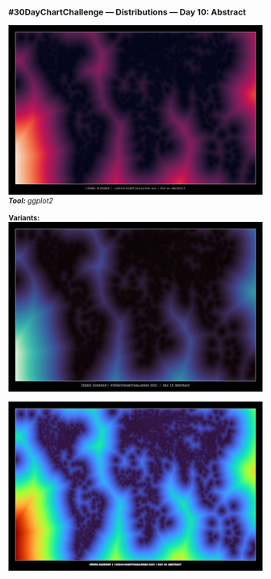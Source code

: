 ### #30DayChartChallenge — Distributions — Day 10: Abstract
![](https://raw.githubusercontent.com/Z3tt/30DayChartChallenge/main/10_abstract/10_abstract_rocket.png)<br>***Tool:*** *ggplot2*<br><br>
**Variants:**
![](https://raw.githubusercontent.com/Z3tt/30DayChartChallenge/main/10_abstract/10_abstract_mako.png)<br><br>
![](https://raw.githubusercontent.com/Z3tt/30DayChartChallenge/main/10_abstract/10_abstract_turbo.png)
